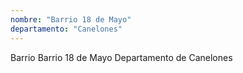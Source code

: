 ```yaml
---
nombre: "Barrio 18 de Mayo"
departamento: "Canelones"
---
```


Barrio Barrio 18 de Mayo
Departamento de Canelones
